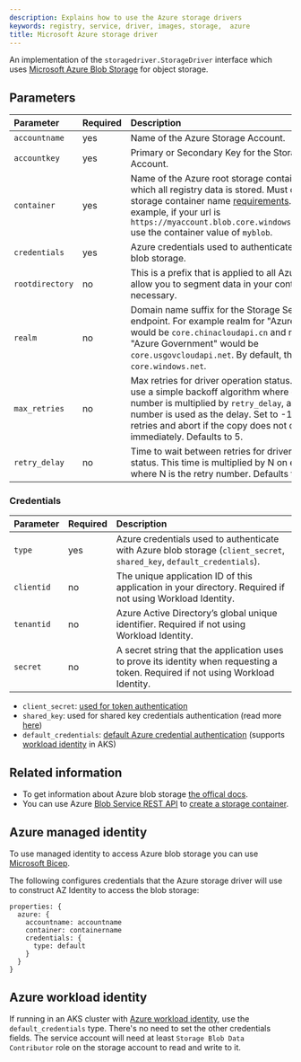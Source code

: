 ```yaml
---
description: Explains how to use the Azure storage drivers
keywords: registry, service, driver, images, storage,  azure
title: Microsoft Azure storage driver
---
```


An implementation of the `storagedriver.StorageDriver` interface which uses [Microsoft Azure Blob Storage](https://azure.microsoft.com/en-us/services/storage/) for object storage.

## Parameters

| Parameter                          | Required | Description                                                                                                                                                                                                                                                         |
|:-----------------------------------|:---------|:--------------------------------------------------------------------------------------------------------------------------------------------------------------------------------------------------------------------------------------------------------------------|
| `accountname`                      | yes      | Name of the Azure Storage Account.                                                                                                                                                                                                                                  |
| `accountkey`                       | yes      | Primary or Secondary Key for the Storage Account.                                                                                                                                                                                                                   |
| `container`                        | yes      | Name of the Azure root storage container in which all registry data is stored. Must comply the storage container name [requirements](https://docs.microsoft.com/rest/api/storageservices/fileservices/naming-and-referencing-containers--blobs--and-metadata). For example, if your url is `https://myaccount.blob.core.windows.net/myblob` use the container value of `myblob`.|
| `credentials`                      | yes      | Azure credentials used to authenticate with Azure blob storage. |
| `rootdirectory`                    | no       | This is a prefix that is applied to all Azure keys to allow you to segment data in your container if necessary. |
| `realm`                            | no       | Domain name suffix for the Storage Service API endpoint. For example realm for "Azure in China" would be `core.chinacloudapi.cn` and realm for "Azure Government" would be `core.usgovcloudapi.net`. By default, this is `core.windows.net`.                        |
| `max_retries`                      | no       | Max retries for driver operation status. Retries use a simple backoff algorithm where each retry number is multiplied by `retry_delay`, and this number is used as the delay. Set to -1 to disable retries and abort if the copy does not complete immediately. Defaults to 5.                |
| `retry_delay`                      | no       | Time to wait between retries for driver operation status. This time is multiplied by N on each retry, where N is the retry number. Defaults to 100ms |


### Credentials

| Parameter                          | Required | Description                                                                                                                                                                                                                                                         |
|:-----------------------------------|:---------|:--------------------------------------------------------------------------------------------------------------------------------------------------------------------------------------------------------------------------------------------------------------------|
| `type`                      | yes      | Azure credentials used to authenticate with Azure blob storage (`client_secret`, `shared_key`, `default_credentials`). |
| `clientid`                  | no       | The unique application ID of this application in your directory. Required if not using Workload Identity. |
| `tenantid`                  | no       | Azure Active Directory’s global unique identifier. Required if not using Workload Identity. |
| `secret`                    | no       | A secret string that the application uses to prove its identity when requesting a token. Required if not using Workload Identity. |

* `client_secret`: [used for token authentication](https://learn.microsoft.com/en-us/azure/developer/go/sdk/authentication/authentication-overview#advantages-of-token-based-authentication)
* `shared_key`: used for shared key credentials authentication (read more [here](https://learn.microsoft.com/en-us/rest/api/storageservices/authorize-with-shared-key))
* `default_credentials`: [default Azure credential authentication](https://learn.microsoft.com/en-us/azure/developer/go/sdk/authentication/authentication-overview#defaultazurecredential) (supports [workload identity](#azure-workload-identity) in AKS)

## Related information

* To get information about Azure blob storage [the offical docs](https://azure.microsoft.com/en-us/services/storage/).
* You can use Azure [Blob Service REST API](https://docs.microsoft.com/en-us/rest/api/storageservices/Blob-Service-REST-API) to [create a storage container](https://docs.microsoft.com/en-us/rest/api/storageservices/Create-Container).

## Azure managed identity 

To use managed identity to access Azure blob storage you can use [Microsoft Bicep](https://learn.microsoft.com/en-us/azure/templates/microsoft.app/managedenvironments/storages?pivots=deployment-language-bicep).

The following configures credentials that the Azure storage driver will use to construct AZ Identity to access the blob storage:
```
properties: {
  azure: {
    accountname: accountname
    container: containername
    credentials: {
      type: default
    }
  }
}
```

## Azure workload identity 

If running in an AKS cluster with [Azure workload identity](https://learn.microsoft.com/en-us/azure/aks/workload-identity-deploy-cluster), use the `default_credentials` type. There's no need to set the other credentials fields. The service account will need at least `Storage Blob Data Contributor` role on the storage account to read and write to it.
